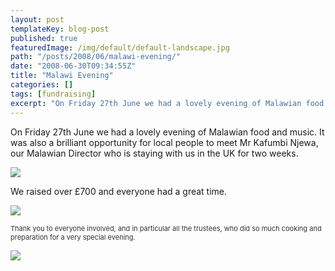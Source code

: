 ```yaml
---
layout: post
templateKey: blog-post
published: true
featuredImage: /img/default/default-landscape.jpg
path: "/posts/2008/06/malawi-evening/"
date: "2008-06-30T09:34:55Z"
title: "Malawi Evening"
categories: []
tags: [fundraising]
excerpt: "On Friday 27th June we had a lovely evening of Malawian food and music. It was also a brilliant opp..."
---
```


On Friday 27th June we had a lovely evening of Malawian food and music. It was also a brilliant opportunity for local people to meet Mr Kafumbi Njewa, our Malawian Director who is staying with us in the UK for two weeks.

![](https://www.landirani.org/image_library/news/thumb-200x200/49945e3ecf049kafumbi_visit_july_2008_010.jpg)

We raised over £700 and everyone had a great time.

![](https://www.landirani.org/image_library/news/thumb-200x200/49945e0538b01kafumbi_visit_july_2008_008.jpg)

<span style="color: #333333; font-size: 11px;">Thank you to everyone involved, and in particular all the trustees, who did so much cooking and preparation for a very special evening.</span>

![](https://www.landirani.org/image_library/news/thumb-200x200/49945e3125fe4kafumbi_visit_july_2008_009.jpg)
